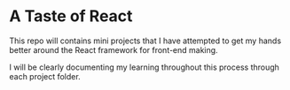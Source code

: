 # A Taste of React

This repo will contains mini projects that I have attempted to get my hands better around the React framework for front-end making.

I will be clearly documenting my learning throughout this process through each project folder.
